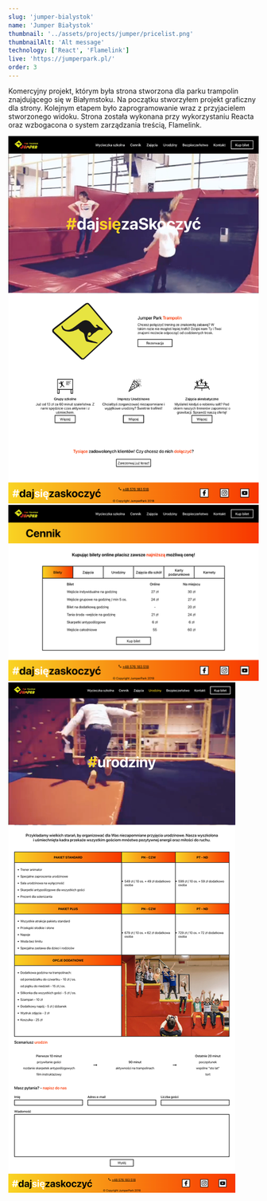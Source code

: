 ```yaml
---
slug: 'jumper-bialystok'
name: 'Jumper Białystok'
thumbnail: '../assets/projects/jumper/pricelist.png'
thumbnailAlt: 'Alt message'
technology: ['React', 'Flamelink']
live: 'https://jumperpark.pl/'
order: 3
---
```


Komercyjny projekt, którym była strona stworzona dla parku trampolin znajdującego się w Białymstoku. Na początku stworzyłem projekt graficzny dla strony. Kolejnym etapem było zaprogramowanie wraz z przyjacielem stworzonego widoku. Strona została wykonana przy wykorzystaniu Reacta oraz wzbogacona o system zarządzania treścią, Flamelink.

![Strona główna](../assets/projects/jumper/homepage.png)
![Kontakt](../assets/projects/jumper/pricelist.png)
![Gabinet](../assets/projects/jumper/birthday.png)